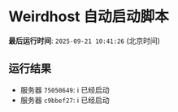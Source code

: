 # Weirdhost 自动启动脚本

**最后运行时间**: `2025-09-21 10:41:26` (北京时间)

## 运行结果

- 服务器 `75050649`: ℹ️ 已经启动
- 服务器 `c9bbef27`: ℹ️ 已经启动

